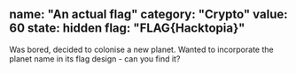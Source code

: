 name: "An actual flag"
category: "Crypto"
value: 60
state: hidden
flag: "FLAG{Hacktopia}"
---

Was bored, decided to colonise a new planet. Wanted to incorporate the planet name in its flag design - can you find it?
